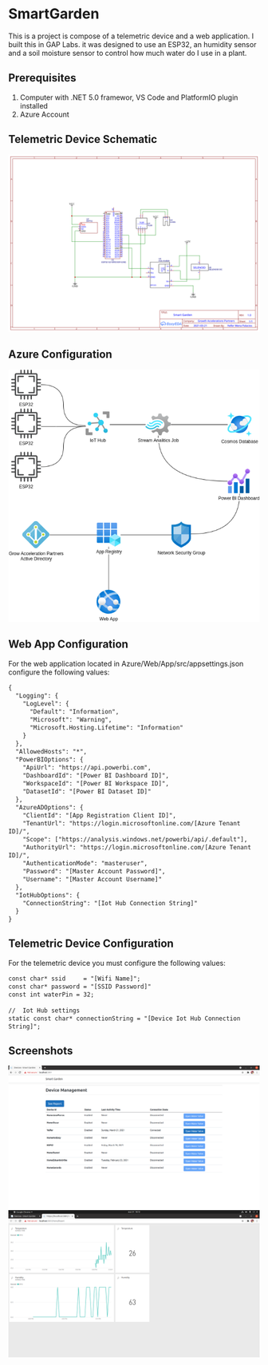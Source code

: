 # SmartGarden
This is a project is compose of a telemetric device and a web application. I built this in GAP Labs. it was designed to use an ESP32, an humidity sensor and a soil moisture sensor to control how much water do I use in a plant.

## Prerequisites 
1. Computer with .NET 5.0 framewor, VS Code and PlatformIO plugin installed
2. Azure Account

## Telemetric Device Schematic
<img src="images/schematic.svg" />

## Azure Configuration 
<img src="images/azure_configuration.png" />

## Web App Configuration
For the web application located in Azure/Web/App/src/appsettings.json configure the following values:

```
{
  "Logging": {
    "LogLevel": {
      "Default": "Information",
      "Microsoft": "Warning",
      "Microsoft.Hosting.Lifetime": "Information"
    }
  },
  "AllowedHosts": "*",
  "PowerBIOptions": {
    "ApiUrl": "https://api.powerbi.com",
    "DashboardId": "[Power BI Dashboard ID]",
    "WorkspaceId": "[Power BI Workspace ID]",
    "DatasetId": "[Power BI Dataset ID]"
  },
  "AzureADOptions": {
    "ClientId": "[App Registration Client ID]",
    "TenantUrl": "https://login.microsoftonline.com/[Azure Tenant ID]/",
    "Scope": ["https://analysis.windows.net/powerbi/api/.default"],
    "AuthorityUrl": "https://login.microsoftonline.com/[Azure Tenant ID]/",
    "AuthenticationMode": "masteruser",
    "Password": "[Master Account Password]",
    "Username": "[Master Account Username]"
  },
  "IotHubOptions": {
    "ConnectionString": "[Iot Hub Connection String]"
  }
}

```
## Telemetric Device Configuration
For the telemetric device you must configure the following values:

```
const char* ssid     = "[Wifi Name]";
const char* password = "[SSID Password]"
const int waterPin = 32;

//  Iot Hub settings
static const char* connectionString = "[Device Iot Hub Connection String]";
```

## Screenshots

<img src="images/web_app.png" />
<img src="images/powerbi_report.png" />
